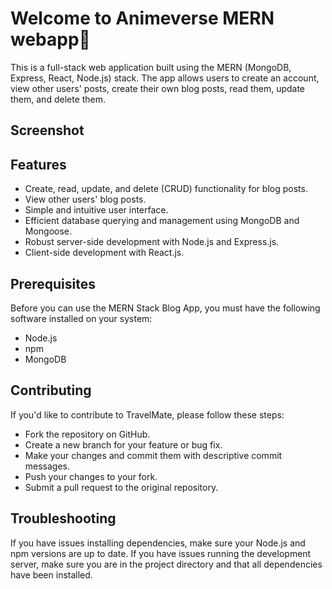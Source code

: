 # Welcome to Animeverse MERN webapp👋
This is a full-stack web application built using the MERN (MongoDB, Express, React, Node.js) stack. The app allows users to create an account, view other users' posts, create their own blog posts, read them, update them, and delete them.

## Screenshot


## Features
- Create, read, update, and delete (CRUD) functionality for blog posts.
- View other users' blog posts.
- Simple and intuitive user interface.
- Efficient database querying and management using MongoDB and Mongoose.
- Robust server-side development with Node.js and Express.js.
- Client-side development with React.js.

## Prerequisites
Before you can use the MERN Stack Blog App, you must have the following software installed on your system:

- Node.js
- npm
- MongoDB

## Contributing
If you'd like to contribute to TravelMate, please follow these steps:

- Fork the repository on GitHub.
- Create a new branch for your feature or bug fix.
- Make your changes and commit them with descriptive commit messages.
- Push your changes to your fork.
- Submit a pull request to the original repository.

## Troubleshooting
If you have issues installing dependencies, make sure your Node.js and npm versions are up to date.
If you have issues running the development server, make sure you are in the project directory and that all dependencies have been installed.



